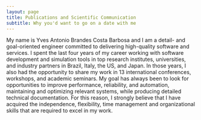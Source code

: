 ```yaml
---
layout: page
title: Publications and Scientific Communication
subtitle: Why you'd want to go on a date with me
---
```


My name is Yves Antonio Brandes Costa Barbosa and I am a detail- and goal-oriented engineer committed to delivering high-quality software and services. I spent the last four years of my career working with software development and simulation tools in top research institutes, universities, and industry partners in Brazil, Italy, the US, and Japan. In those years, I also had the opportunity to share my work in 13 international conferences, workshops, and academic seminars. My goal has always been to look for opportunities to improve performance, reliability, and automation, maintaining and optimizing relevant systems, while producing detailed technical documentation. For this reason, I strongly believe that I have acquired the independence, flexibility, time management and organizational skills that are required to excel in my work.